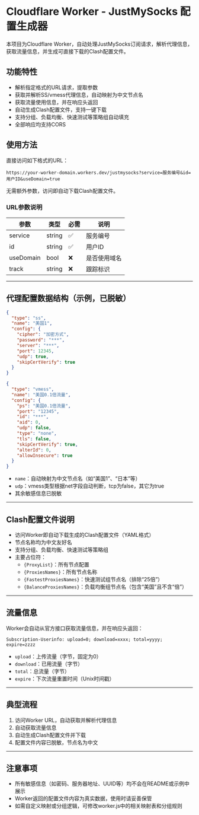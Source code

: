# Cloudflare Worker - JustMySocks 配置生成器

本项目为Cloudflare Worker，自动处理JustMySocks订阅请求，解析代理信息，获取流量信息，并生成可直接下载的Clash配置文件。

## 功能特性

- 解析指定格式的URL请求，提取参数
- 获取并解析SS/vmess代理信息，自动映射为中文节点名
- 获取流量使用信息，并在响应头返回
- 自动生成Clash配置文件，支持一键下载
- 支持分组、负载均衡、快速测试等策略组自动填充
- 全部响应均支持CORS

## 使用方法

直接访问如下格式的URL：

```
https://your-worker-domain.workers.dev/justmysocks?service=服务编号&id=用户ID&useDomain=true
```

无需额外参数，访问即自动下载Clash配置文件。

### URL参数说明
| 参数      | 类型   | 必需 | 说明           |
|-----------|--------|------|----------------|
| service   | string | ✅   | 服务编号       |
| id        | string | ✅   | 用户ID         |
| useDomain | bool   | ❌   | 是否使用域名   |
| track     | string | ❌   | 跟踪标识       |

---

## 代理配置数据结构（示例，已脱敏）

```json
{
  "type": "ss",
  "name": "美国1",
  "config": {
    "cipher": "加密方式",
    "password": "***",
    "server": "***",
    "port": 12345,
    "udp": true,
    "skipCertVerify": true
  }
}

{
  "type": "vmess",
  "name": "美国0.1倍流量",
  "config": {
    "ps": "美国0.1倍流量",
    "port": "12345",
    "id": "***",
    "aid": 0,
    "udp": false,
    "type": "none",
    "tls": false,
    "skipCertVerify": true,
    "alterId": 0,
    "allowInsecure": true
  }
}
```

- `name`：自动映射为中文节点名（如“美国1”、“日本”等）
- `udp`：vmess类型根据net字段自动判断，tcp为false，其它为true
- 其余敏感信息已脱敏

---

## Clash配置文件说明

- 访问Worker即自动下载生成的Clash配置文件（YAML格式）
- 节点名称均为中文友好名
- 支持分组、负载均衡、快速测试等策略组
- 主要占位符：
  - `{ProxyList}`：所有节点配置
  - `{ProxiesNames}`：所有节点名称
  - `{FastestProxiesNames}`：快速测试组节点名（排除“25倍”）
  - `{BalanceProxiesNames}`：负载均衡组节点名（包含“美国”且不含“倍”）

---

## 流量信息

Worker会自动从官方接口获取流量信息，并在响应头返回：

```
Subscription-Userinfo: upload=0; download=xxxx; total=yyyy; expire=zzzz
```
- `upload`：上传流量（字节，固定为0）
- `download`：已用流量（字节）
- `total`：总流量（字节）
- `expire`：下次流量重置时间（Unix时间戳）

---

## 典型流程
1. 访问Worker URL，自动获取并解析代理信息
2. 自动获取流量信息
3. 自动生成Clash配置文件并下载
4. 配置文件内容已脱敏，节点名为中文

---

## 注意事项
- 所有敏感信息（如密码、服务器地址、UUID等）均不会在README或示例中展示
- Worker返回的配置文件内容为真实数据，使用时请妥善保管
- 如需自定义映射或分组逻辑，可修改worker.js中的相关映射表和分组规则 